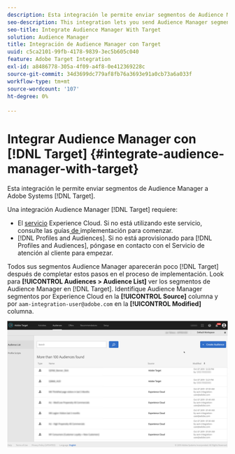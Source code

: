 ```yaml
---
description: Esta integración le permite enviar segmentos de Audience Manager a Target.
seo-description: This integration lets you send Audience Manager segments to Target.
seo-title: Integrate Audience Manager With Target
solution: Audience Manager
title: Integración de Audience Manager con Target
uuid: c5ca2101-99fb-4178-9839-3ec5b605c040
feature: Adobe Target Integration
exl-id: a8486778-305a-4f09-a4f8-0e412369228c
source-git-commit: 34d3699dc779af8fb76a3693e91a0cb73a6a033f
workflow-type: tm+mt
source-wordcount: '107'
ht-degree: 0%

---
```


# Integrar Audience Manager con [!DNL Target] {#integrate-audience-manager-with-target}

Esta integración le permite enviar segmentos de Audience Manager a Adobe Systems [!DNL Target].

Una integración Audience Manager [!DNL Target] requiere:

* El [servicio](https://experienceleague.adobe.com/docs/id-service/using/home.html?lang=es) Experience Cloud. Si no está utilizando este servicio, consulte las guías[ de ](https://experienceleague.adobe.com/docs/id-service/using/implementation/implementation-guides.html?lang=es)implementación para comenzar.
* [!DNL Profiles and Audiences]. Si no está aprovisionado para [!DNL Profiles and Audiences], póngase en contacto con el Servicio de atención al cliente para empezar.

Todos sus segmentos Audience Manager aparecerán poco [!DNL Target] después de completar estos pasos en el proceso de implementación. Look para **[!UICONTROL Audiences > Audience List]** ver los segmentos de Audience Manager en [!DNL Target]. Identifique Audience Manager segmentos por Experience Cloud en la **[!UICONTROL Source]** columna y por `aam-integration-user@adobe.com` en la **[!UICONTROL Modified]** columna.

![](../assets/target.png)
